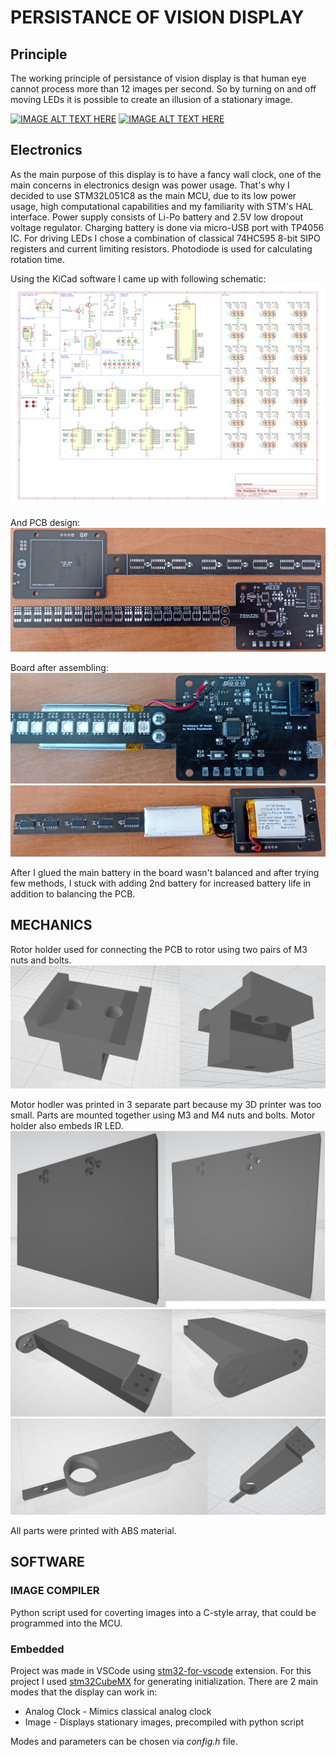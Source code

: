 
# PERSISTANCE OF VISION DISPLAY

## Principle

The working principle of persistance of vision display is that human eye cannot process more than 12 images per second. So by turning on and off moving LEDs it is possible to create an illusion of a stationary image.

[![IMAGE ALT TEXT HERE](https://img.youtube.com/vi/nO5H2S38heM/0.jpg)](https://www.youtube.com/watch?v=nO5H2S38heM)
[![IMAGE ALT TEXT HERE](https://img.youtube.com/vi/prxCtZcyvlo/0.jpg)](https://www.youtube.com/watch?v=prxCtZcyvlo)

## Electronics

As the main purpose of this display is to have a fancy wall clock, one of the main concerns in electronics design was power usage. That's why I decided to use STM32L051C8 as the main MCU, due to its low power usage, high computational capabilities and my familiarity with STM's HAL interface. Power supply consists of Li-Po battery and 2.5V low dropout voltage regulator. Charging battery is done via micro-USB port with TP4056 IC. For driving LEDs I chose a combination of classical 74HC595 8-bit SIPO registers and current limiting resistors. Photodiode is used for calculating rotation time.

Using the KiCad software I came up with following schematic:
![Schematic](POV_display_readme\schematic.svg)

And PCB design:
![PCB](POV_display_readme/PCB.jpg)

Board after assembling:
![Assembled Front](POV_display_readme/AssembledFront.jpg)
![Assembled Back](POV_display_readme/AssembledBack.jpg)

After I glued the main battery in the board wasn't balanced and after trying few methods, I stuck with adding 2nd battery for increased battery life in addition to balancing the PCB.

## MECHANICS

Rotor holder used for connecting the PCB to rotor using two pairs of M3 nuts and bolts.
![Rotor holder](POV_display_readme/RotorHolder.png)

Motor hodler was printed in 3 separate part because my 3D printer was too small. Parts are mounted together using M3 and M4 nuts and bolts. Motor holder also embeds IR LED.
![Motor holder part1](POV_display_readme/MotorHolder1.png)
![Motor holder part2](POV_display_readme/MotorHolder2.png)
![Motor holder part3](POV_display_readme/MotorHolder3.png)

All parts were printed with ABS material.

## SOFTWARE

### IMAGE COMPILER

Python script used for coverting images into a C-style array, that could be programmed into the MCU.

### Embedded

Project was made in VSCode using [stm32-for-vscode](https://www.st.com/en/development-tools/stm32cubemx.html) extension. For this project I used [stm32CubeMX](https://github.com/bmd-studio/stm32-for-vscode) for generating initialization. There are 2 main modes that the display can work in:

- Analog Clock - Mimics classical analog clock
- Image - Displays stationary images, precompiled with python script

Modes and parameters can be chosen via *config.h* file.

